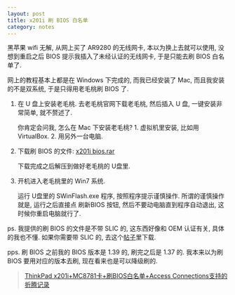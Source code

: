 ```yaml
---
layout: post
title: x201i 刷 BIOS 白名单
category: notes
---
```

黑苹果 wifi 无解, 从网上买了 AR9280 的无线网卡, 本以为换上去就可以使用, 
没想到重启之后 BIOS 提示我插入了未经认证的无线网卡, 于是只能去刷 BIOS 白名单了.

网上的教程基本上都是在 Windows 下完成的, 而我已经安装了 Mac, 而且我安装的不是双系统, 于是只得用老毛桃刷 BIOS 了.

1. 在 U 盘上安装老毛桃. 去老毛桃官网下载老毛桃, 然后插入 U 盘, 一键安装非常简单, 就不赘述了. 

    你肯定会问我, 怎么在 Mac 下安装老毛桃? 1. 虚拟机里安装, 比如用 VirtualBox. 2. 用另外一台电脑.

2. 下载刷 BIOS 的文件: [x201i bios.rar](http://pan.baidu.com/share/link?shareid=2882521960&uk=1144168602)

    下载完成之后解压到做好老毛桃的 U盘里.

3. 开机进入老毛桃里的 Win7 系统.

    运行 U盘里的 SWinFlash.exe 程序, 按照程序提示谨慎操作. 
所谓的谨慎操作就是, 运行之后直接点 刷新BIOS 按钮, 然后不要动电脑直到程序自动退出, 这时候你重启电脑就行了.

ps. 我提供的刷 BIOS 的文件是不带 SLIC 的, 这东西好像和 OEM 认证有关, 具体的我也不懂. 
如果你需要带 SLIC 的, 去这个[帖子](http://bbs.bios.net.cn/thread-147172-1-1.html)里下载.

pps. 刷 BIOS 之前我的 BIOS 版本是 1.39 的, 刷完之后是 1.37 的. 我本来以为刷 BIOS 要用对应的版本去刷, 现在看来也是可以降级刷的.

> [ThinkPad x201i+MC8781卡+刷BIOS白名单+Access Connections支持的折腾记录](http://penpenguanguan.com/1414.html)
